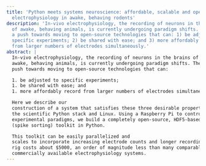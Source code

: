 ```yaml
---
title: 'Python meets systems neuroscience: affordable, scalable and open-source
  electrophysiology in awake, behaving rodents'
description: 'In-vivo electrophysiology, the recording of neurons in the brains
  of awake, behaving animals, is currently undergoing paradigm shifts. There is
  a push towards moving to open-source technologies that can: 1) be adjusted to
  specific experiments; 2) be shared with ease; and 3) more affordably record
  from larger numbers of electrodes simultaneously.'
abstract: |
  In-vivo electrophysiology, the recording of neurons in the brains of
  awake, behaving animals, is currently undergoing paradigm shifts. There is a
  push towards moving to open-source technologies that can:

  1. be adjusted to specific experiments;
  1. be shared with ease; and
  1. more affordably record from larger numbers of electrodes simultaneously.

  Here we describe our
  construction of a system that satisfies these three desirable properties using
  the scientific Python stack and Linux. Using a Raspberry Pi to control
  experimental paradigms, we build a completely open-source, HDF5-based analysis
  (spike sorting) toolkit in Python. 

  This toolkit can be easily parallelized and
  scales to incorporate increasing electrode counts and longer recordings. Our
  rig costs about $5000, an order of magnitude less than many comparable
  commercially available electrophysiology systems.
---
```

